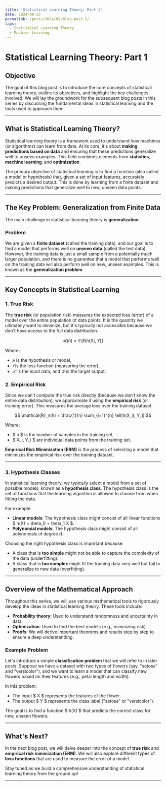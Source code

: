 ```yaml
---
title: 'Statistical Learning Theory: Part 1'
date: 2024-09-23
permalink: /posts/2024/09/blog-post-2/
tags:
  - Statistical Learning Theory
  - Machine Learning
---
```



# Statistical Learning Theory: Part 1

## Objective

The goal of this blog post is to introduce the core concepts of statistical learning theory, outline its objectives, and highlight the key challenges involved. We will lay the groundwork for the subsequent blog posts in this series by discussing the fundamental ideas in statistical learning and the tools used to approach them.

---

## What is Statistical Learning Theory?

Statistical learning theory is a framework used to understand how machines (or algorithms) can learn from data. At its core, it's about **making predictions based on data** and ensuring that these predictions generalize well to unseen examples. This field combines elements from **statistics**, **machine learning**, and **optimization**.

The primary objective of statistical learning is to find a function (also called a model or hypothesis) that, given a set of input features, accurately predicts a desired output. This is done by learning from a finite dataset and making predictions that generalize well to new, unseen data points.

---

## The Key Problem: Generalization from Finite Data

The main challenge in statistical learning theory is **generalization**.

### Problem

We are given a **finite dataset** (called the training data), and our goal is to find a model that performs well on **unseen data** (called the test data). However, the training data is just a small sample from a potentially much larger population, and there is no guarantee that a model that performs well on the training data will also perform well on new, unseen examples. This is known as the **generalization problem**.

---

## Key Concepts in Statistical Learning

### 1. True Risk

The **true risk** (or population risk) measures the expected loss (error) of a model over the entire population of data points. It is the quantity we ultimately want to minimize, but it's typically not accessible because we don't have access to the full data distribution.

$$
\mathcal{R}(h) = \mathbb{E}[\ell(h(X), Y)]
$$

Where:

- $\mathcal{h}$ is the hypothesis or model,
- $\mathcal{l}$ is the loss function (measuring the error),
- $\mathcal{X}$ is the input data, and $\mathcal{Y}$ is the target output.

### 2. Empirical Risk

Since we can't compute the true risk directly (because we don’t know the entire data distribution), we approximate it using the **empirical risk** (or training error). This measures the average loss over the training dataset.

$$
\mathcal{R}_n(h) = \frac{1}{n} \sum_{i=1}^{n} \ell(h(X_i), Y_i)
$$

Where:

- $ n $ is the number of samples in the training set,
- $ X_i, Y_i $ are individual data points from the training set.

**Empirical Risk Minimization (ERM)** is the process of selecting a model that minimizes the empirical risk over the training dataset.

---

### 3. Hypothesis Classes

In statistical learning theory, we typically select a model from a set of possible models, known as a **hypothesis class**. The hypothesis class is the set of functions that the learning algorithm is allowed to choose from when fitting the data.

For example:

- **Linear models**: The hypothesis class might consist of all linear functions $ h(X) = \beta_0 + \beta_1 X $.
- **Polynomial models**: The hypothesis class might consist of all polynomials of degree $d$.

Choosing the right hypothesis class is important because:

- A class that is **too simple** might not be able to capture the complexity of the data (underfitting).
- A class that is **too complex** might fit the training data very well but fail to generalize to new data (overfitting).

---

## Overview of the Mathematical Approach

Throughout this series, we will use various mathematical tools to rigorously develop the ideas in statistical learning theory. These tools include:

- **Probability theory**: Used to understand randomness and uncertainty in data.
- **Optimization**: Used to find the best models (e.g., minimizing risk).
- **Proofs**: We will derive important theorems and results step by step to ensure a deep understanding.

### Example Problem

Let's introduce a simple **classification problem** that we will refer to in later posts. Suppose we have a dataset with two types of flowers (say, "setosa" and "versicolor"), and we want to learn a model that can classify new flowers based on their features (e.g., petal length and width).

In this problem:

- The input $ X $ represents the features of the flower.
- The output $ Y $ represents the class label ("setosa" or "versicolor").

The goal is to find a function $ h(X) $ that predicts the correct class for new, unseen flowers.

---

## What's Next?

In the next blog post, we will delve deeper into the concept of **true risk** and **empirical risk minimization (ERM)**. We will also explore different types of **loss functions** that are used to measure the error of a model.

Stay tuned as we build a comprehensive understanding of statistical learning theory from the ground up!

------
